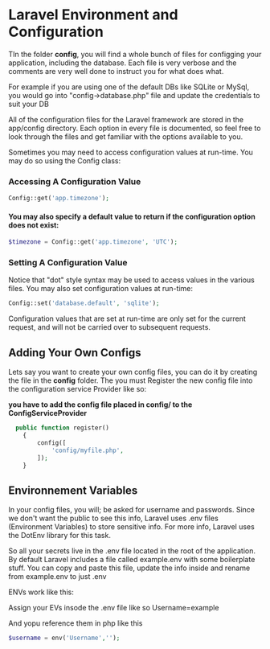 # Laravel Environment and Configuration

TIn the folder __**config**__, you will find a whole bunch of files for configging your application, including the database.  Each file is very verbose and the comments are very well done to instruct you for what does what.

For example if you are using one of the default DBs like SQLite or MySql, you would go into "config->database.php" file and update the credentials to suit your DB

All of the configuration files for the Laravel framework are stored in the app/config directory. Each option in every file is documented, so feel free to look through the files and get familiar with the options available to you.

Sometimes you may need to access configuration values at run-time. You may do so using the  Config class:

### Accessing A Configuration Value

```php
Config::get('app.timezone');
```
#### You may also specify a default value to return if the configuration option does not exist:
```php
$timezone = Config::get('app.timezone', 'UTC');
```
### Setting A Configuration Value
Notice that "dot" style syntax may be used to access values in the various files. You may also set configuration values at run-time:
```php
Config::set('database.default', 'sqlite');
```
Configuration values that are set at run-time are only set for the current request, and will not be carried over to subsequent requests.

## Adding Your Own Configs
Lets say you want to create your own config files, you can do it by creating the file in the __config__ folder.  The you must Register the new config file into the configuration service Provider like so:

__you have to add the config file placed in config/ to the ConfigServiceProvider__

```php
  public function register()
    {
        config([
            'config/myfile.php',
        ]);
    }
 ```

## Environnement Variables

In your config files, you will; be asked for username and passwords.  Since we don't want the public to see this info, Laravel uses .env files (Environment Variables) to store sensitive info.  For more info, Laravel uses the DotEnv library for this task.

So all your secrets live in the .env file located in the root of the application.  By default Laravel includes a file called example.env with some boilerplate stuff.  You can copy and paste this file, update the info inside and rename from example.env to just .env

ENVs work like this:

Assign your EVs insode the .env file like so
    Username=example

And yopu reference them in php like this
```php
$username = env('Username','');
```

